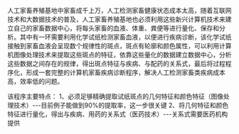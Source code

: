    人工家畜养殖基地中家畜成千上万，人工检测家畜健康状态成本太高，随着互联网技术和大数据技术的普及，人工家畜养殖基地也必须利用这些新兴计算机技术来建立自己的家畜数据中心，将每头家畜的血液、体重、粪便等进行量化、保存和分析。其中有一环需要利用化学试纸检测家畜血液，以便进行疾病诊断，该化学试纸接触到家畜血液会呈现数个规律性的斑点，斑点有轮廓和颜色属性，可以利用计算机图像处理技术来提取这些斑点的特征，依靠这些量化的数据建立数据中心，分析这些数据之间存在的规律，得出斑点特征与疾病、与配药的关系式，最后将过程程序化，形成一套完整的计算机家畜疾病诊断程序，解决人工检测家畜类疾病成本高，效率低的问题。

该程序主要特点：
   1、必须足够精确提取试纸斑点的几何特征和颜色特征（图像处理技术）---目前例子能做到90%的提取率，这一步很关键
   2、将几何特征和颜色特征进行量化，得出与疾病、用药的关系式（医药技术）---关系式需要医药机构提供
